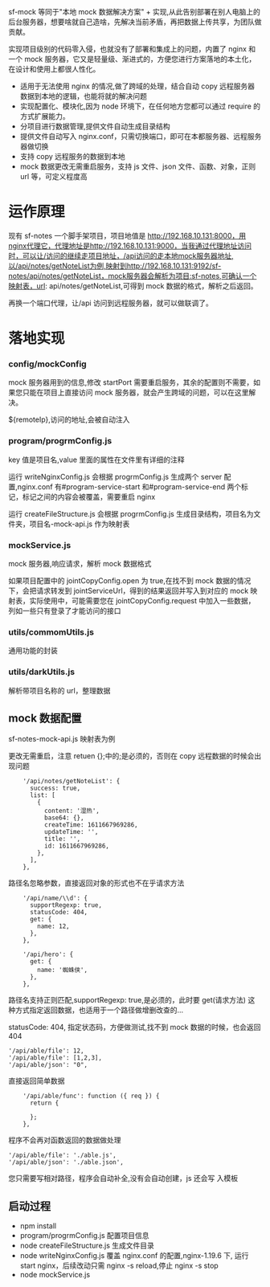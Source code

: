 sf-mock 等同于"本地 mock 数据解决方案" + 实现,从此告别部署在别人电脑上的后台服务器，想要啥就自己造啥，先解决当前矛盾，再把数据上传共享，为团队做贡献。

实现项目级别的代码零入侵，也就没有了部署和集成上的问题，内置了 nginx 和一个 mock 服务器，它又是轻量级、渐进式的，方便您进行方案落地的本土化，在设计和使用上都很人性化。

- 适用于无法使用 nginx 的情况,做了跨域的处理，结合自动 copy 远程服务器数据到本地的逻辑，也能将就的解决问题
- 实现配置化、模块化,因为 node 环境下，在任何地方您都可以通过 require 的方式扩展能力。
- 分项目进行数据管理,提供文件自动生成目录结构
- 提供文件自动写入 nginx.conf，只需切换端口，即可在本都服务器、远程服务器做切换
- 支持 copy 远程服务的数据到本地
- mock 数据更改无需重启服务，支持 js 文件、json 文件、函数、对象，正则 url 等，可定义程度高

# 运作原理

现有 sf-notes 一个脚手架项目，项目地值是 http://192.168.10.131:8000，用nginx代理它，代理地址是http://192.168.10.131:9000，当我通过代理地址访问时，可以让/访问的继续走项目地址，/api访问的走本地mock服务器地址,以/api/notes/getNoteList为例,映射到http://192.168.10.131:9192/sf-notes/api/notes/getNoteList，mock服务器会解析为项目:sf-notes,可确认一个映射表，url: api/notes/getNoteList,可得到 mock 数据的格式，解析之后返回。

再换一个端口代理，让/api 访问到远程服务器，就可以做联调了。

# 落地实现

### config/mockConfig

mock 服务器用到的信息,修改 startPort 需要重启服务，其余的配置则不需要，如果您只能在项目上直接访问 mock 服务器，就会产生跨域的问题，可以在这里解决。

${remoteIp},访问的地址,会被自动注入

### program/progrmConfig.js

key 值是项目名,value 里面的属性在文件里有详细的注释

运行 writeNginxConfig.js 会根据 progrmConfig.js 生成两个 server 配置,nginx.conf 有#program-service-start 和#program-service-end 两个标记，标记之间的内容会被覆盖，需要重启 nginx

运行 createFileStructure.js 会根据 progrmConfig.js 生成目录结构，项目名为文件夹，项目名-mock-api.js 作为映射表

### mockService.js

mock 服务器,响应请求，解析 mock 数据格式

如果项目配置中的 jointCopyConfig.open 为 true,在找不到 mock 数据的情况下，会把请求转发到 jointServiceUrl，得到的结果返回并写入到对应的 mock 映射表，实际使用中，可能需要您在 jointCopyConfig.request 中加入一些数据，列如一些只有登录了才能访问的接口

### utils/commomUtils.js

通用功能的封装

### utils/darkUtils.js

解析带项目名称的 url，整理数据

## mock 数据配置

sf-notes-mock-api.js 映射表为例

更改无需重启，注意 retuen {};中的;是必须的，否则在 copy 远程数据的时候会出现问题

```
    '/api/notes/getNoteList': {
      success: true,
      list: [
        {
          content: '湿热',
          base64: {},
          createTime: 1611667969286,
          updateTime: '',
          title: '',
          id: 1611667969286,
        },
      ],
    },
```

路径名忽略参数，直接返回对象的形式也不在乎请求方法

```
    '/api/name/\\d': {
      supportRegexp: true,
      statusCode: 404,
      get: {
        name: 12,
      },
    },
```

```
    '/api/hero': {
      get: {
        name: '蜘蛛侠',
      },
    },
```

路径名支持正则匹配,supportRegexp: true,是必须的，此时要 get(请求方法) 这种方式指定返回数据，也适用于一个路径做增删改查的...

statusCode: 404, 指定状态码，方便做测试,找不到 mock 数据的时候，也会返回 404

```
'/api/able/file': 12,
'/api/able/file': [1,2,3],
'/api/able/json': "0",
```

直接返回简单数据

```
    '/api/able/func': function ({ req }) {
      return {

      };
    },
```

程序不会再对函数返回的数据做处理

```
'/api/able/file': './able.js',
'/api/able/json': './able.json',
```

您只需要写相对路径，程序会自动补全,没有会自动创建，js 还会写
入模板

## 启动过程

- npm install
- program/progrmConfig.js 配置项目信息
- node createFileStructure.js 生成文件目录
- node writeNginxConfig.js 覆盖 nginx.conf 的配置,nginx-1.19.6 下, 运行 start nginx，后续改动只需 nginx -s reload,停止 nginx -s stop
- node mockService.js
